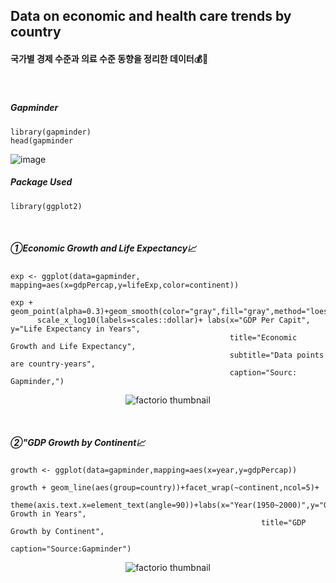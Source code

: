 ## Data on economic and health care trends by country
#### 국가별 경제 수준과 의료 수준 동향을 정리한 데이터💰💊 
⠀
##### Gapminder
```
library(gapminder)
head(gapminder
```
![image](https://user-images.githubusercontent.com/80669371/118664414-69eacf00-b82c-11eb-9251-385cc68b5560.png)

##### Package Used
```
library(ggplot2)
```
⠀
##### ①Economic Growth and Life Expectancy📈
```
exp <- ggplot(data=gapminder, mapping=aes(x=gdpPercap,y=lifeExp,color=continent))

exp + geom_point(alpha=0.3)+geom_smooth(color="gray",fill="gray",method="loess")+
      scale_x_log10(labels=scales::dollar)+ labs(x="GDP Per Capit", y="Life Expectancy in Years",
                                                 title="Economic Growth and Life Expectancy",
                                                 subtitle="Data points are country-years",
                                                 caption="Sourc: Gapminder,")
```
<p align="center">
  <img src="https://user-images.githubusercontent.com/80669371/118661813-6fdfb080-b82a-11eb-88c2-a9bb324837ea.png" alt="factorio thumbnail"/>
</p> 
⠀

##### ②"GDP Growth by Continent📈
```
growth <- ggplot(data=gapminder,mapping=aes(x=year,y=gdpPercap))

growth + geom_line(aes(group=country))+facet_wrap(~continent,ncol=5)+
         theme(axis.text.x=element_text(angle=90))+labs(x="Year(1950~2000)",y="GDP Growth in Years",
                                                        title="GDP Growth by Continent",
                                                        caption="Source:Gapminder")
```
<p align="center">
  <img src="https://user-images.githubusercontent.com/80669371/118665103-fe553180-b82c-11eb-85b6-d751d4fad3fe.png" alt="factorio thumbnail"/>
</p> 

